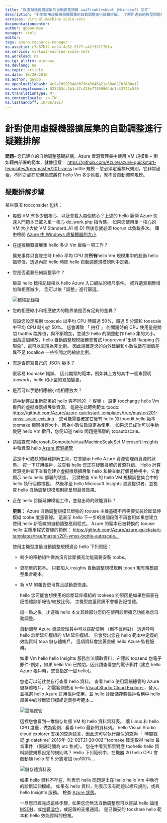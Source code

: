 ```yaml
---
title: "與虛擬機器擴展集的自動調整規模 aaaTroubleshoot |Microsoft 文件"
description: "針對使用虛擬機器擴展集的自動調整進行疑難排解。 了解所遇到的典型問題及如何 tooresolve 它們。"
services: virtual-machine-scale-sets
documentationcenter: 
author: gbowerman
manager: timlt
editor: 
tags: azure-resource-manager
ms.assetid: c7d87b72-ee24-4e52-9377-a42f337f76fa
ms.service: virtual-machine-scale-sets
ms.workload: na
ms.tgt_pltfrm: windows
ms.devlang: na
ms.topic: article
ms.date: 10/28/2016
ms.author: guybo
ms.openlocfilehash: 4c9a70992348d87fb43646421a90a027bf400a17
ms.sourcegitcommit: 523283cc1b3c37c428e77850964dc1c33742c5f0
ms.translationtype: MT
ms.contentlocale: zh-TW
ms.lasthandoff: 10/06/2017
---
```

# <a name="troubleshooting-autoscale-with-virtual-machine-scale-sets"></a>針對使用虛擬機器擴展集的自動調整進行疑難排解
**問題**– 您已建立的自動調整基礎結構，Azure 資源管理員中使用 VM 規模集 – 例如藉由部署的範本，就像這樣： https://github.com/Azure/azure-quickstart-templates/tree/master/201-vmss bottle 規模 – 您必須定義標尺規則，它非常適合，不同之處在於無論您將在 hello Vm 多少負載，就不會自動調整規模。

## <a name="troubleshooting-steps"></a>疑難排解步驟
某些事項 tooconsider 包括：

* 每個 VM 有多少個核心，以及會載入每個核心？上述的 hello 範例 Azure 快速入門範本已載入單一核心 do_work.php 指令碼。 如果您使用單一核心的 VM 大小大於 VM Standard_A1 或 D1 然後您就必須 toorun 此負載多次。 藉由檢閱 [Azure 中 Windows 虛擬機器的大小](../virtual-machines/windows/sizes.md?toc=%2fazure%2fvirtual-machines%2fwindows%2ftoc.json)
* 在虛擬機器擴展集 hello 多少 Vm 做每一項工作？
  
    擴充事件只會發生時 hello 平均 CPU 跨**所有**hello Vm 規模集中的超過 hello 臨界值，透過內部 hello 時間 hello 自動調整規模規則中定義。
* 您是否遺漏任何調整事件？
  
    檢查 hello 稽核記錄檔以 hello Azure 入口網站的標尺事件。 或許遺漏相應增加和相應減少。 您可以依「調整」進行篩選。
  
    ![稽核記錄檔][audit]
* 您的相應縮小和相應放大的臨界值是否有足夠的差異？
  
    假設您設定規則 tooscale 出平均 CPU 時超過 50%，超過 5 分鐘和 tooscale 中平均 CPU 時小於 50%。 這會導致 「 拍打 」 的問題時的 CPU 使用量是關閉 toothis 臨界值，與不斷增加，並減少 hello 的調整動作 hello 集的大小。 因為這個緣故，hello 自動調整規模服務會嘗試 tooprevent"出現 flapping 的現象"，這可以呈現為非比例。 因此請確定您的向外延展和小數位數在閾值差異不足 tooallow 一些空間之間縮放比例。
* 您是否撰寫自己的 JSON 範本？
  
    很容易 toomake 錯誤、 因此開頭的範本，例如其上方的其中一個來證明 toowork，hello 和小型的累加變更。 
* 是否可以手動相應縮小或相應放大？
  
    請手動嘗試重新部署的 hello 與不同的 「 容量 」 設定 toochange hello Vm 數目的虛擬機器擴展集資源。 這是在此範例範本 toodo: https://github.com/Azure/azure-quickstart-templates/tree/master/201-vmss-scale-existing – 您可能需要確定它擁有 hello 的 tooedit hello 範本 toomake 相同機器大小，因為小數位數設定為使用。 如果您已成功可以手動變更 hello Vm 數目，您便知道 hello 問題是隔離的 tooautoscale。
* 請檢查您 Microsoft.Compute/virtualMachineScaleSet Microsoft.Insights 中和資源 hello [Azure 資源總管](https://resources.azure.com/)
  
    這是不可或缺的疑難排解工具，它會顯示 hello Azure 資源管理員資源的狀態。 按一下訂用帳戶，並查看 hello 您正在疑難排解的資源群組。 Hello 計算資源提供者下查看您建立虛擬機器擴展集 hello 和檢查執行個體檢視中，它會顯示 hello hello 部署的狀態。 另請檢查 Vm 的 hello VM 規模調整集合中的 hello 執行個體檢視。 然後移至 hello Microsoft.Insights 資源提供者，並檢查 hello 自動調整規模規則能呈現最佳效果。
* 正在 hello 診斷延伸模組工作，並發出時的效能資料？
  
    **更新：** Azure 自動調整規模已增強的 toouse 主機基礎不再需要安裝診斷延伸模組 toobe 度量管線。 這表示 hello 下一步的幾個段落不再套用如果您建立使用 hello 新管線的自動調整應用程式。 Azure 的範本已被轉換的 toouse hello 主應用程式管線的範例： https://github.com/Azure/azure-quickstart-templates/tree/master/201-vmss-bottle-autoscale。 
  
    使用主機型度量自動調整規模適合 hello 下列原因：
  
  * 較少的移動組件做為沒有診斷擴充功能需要安裝 toobe。
  * 更簡單的範本。 只要加入 insights 自動調整規模規則 tooan 現有規模調整集合範本。
  * 新 VM 的報告更可靠且啟動更快速。
    
    hello 您可能會想使用的診斷延伸模組的 tookeep 的原因是如果您需要在記憶體診斷報告/縮放比例。 主機型度量資訊不會報告記憶體。
    
    這一點之後，才遵循 hello 本文其餘部分您仍在使用診斷擴充功能為您自動調整。
    
    自動調整 Azure 資源管理員中可以搭配使用 （但不會再對） 透過呼叫 hello 診斷延伸模組的 VM 延伸模組。 它會發出您在 hello 範本中定義的效能資料 tooa 儲存體帳戶。 這項資料會接著彙總 hello Azure 監視服務。
    
    如果 Vm hello hello Insights 服務無法讀取資料，它應該 toosend 您電子郵件-例如，如果 hello Vm 已關閉，因此請查看您的電子郵件 (建立 hello Azure 帳戶時，您會指定一個 hello)。
    
    您也可以前往並自行查看 hello 資料。 查看 hello 使用雲端總管的 Azure 儲存體帳戶。 如需範例使用 hello [Visual Studio Cloud Explorer](https://visualstudiogallery.msdn.microsoft.com/aaef6e67-4d99-40bc-aacf-662237db85a2)，登入，並挑選 hello Azure 訂用帳戶使用，並 hello 診斷儲存體帳戶名稱中 hello 部署中的診斷延伸模組定義參考範本...
    
    ![雲端總管][explorer]
    
    這裡您會看到一堆儲存每個 VM 的 hello 資料資料表。 讓 Linux 和 hello CPU 度量，做為範例，看看 hello 最新的資料列。 hello Visual Studio cloud explorer 支援的查詢語言，因此您可以執行類似的查詢 「 時間戳記 gt datetime' 2016年-02-02T21:20:00Z'"toomake 確定取得 hello 最新事件 （假設時間為 utc 格式）。 您在中看到那里對應 toohello hello 資料調整規模設定的規則嗎？ Hello 下列範例中，在機器 20 hello CPU 會啟動隨 hello 前 5 分鐘增加 too100%...
    
    ![儲存體資料表][tables]
    
    如果 hello 資料不存在，則表示 hello 問題是出在 hello hello Vm 中執行的診斷延伸模組。 如果有 hello 資料，則表示沒有問題以標尺規則，或與 hello Insights 服務。 檢查 [Azure 狀態](https://azure.microsoft.com/status/)。
    
    一旦您已經完成這些步驟，如果您仍無法自動調整您可以嘗試 hello 論壇[MSDN](https://social.msdn.microsoft.com/forums/azure/home?category=windowsazureplatform%2Cazuremarketplace%2Cwindowsazureplatformctp)，或[堆疊溢位](http://stackoverflow.com/questions/tagged/azure)，或記錄的支援通話。 是已備妥的 tooshare hello 範本和 hello 效能資料的檢視。

[audit]: ./media/virtual-machine-scale-sets-troubleshoot/image3.png
[explorer]: ./media/virtual-machine-scale-sets-troubleshoot/image1.png
[tables]: ./media/virtual-machine-scale-sets-troubleshoot/image4.png
